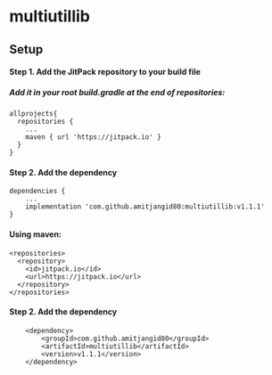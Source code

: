 # multiutillib

## Setup

#### Step 1. Add the JitPack repository to your build file 
##### Add it in your root build.gradle at the end of repositories:
```
allprojects{
  repositories {
    ...
    maven { url 'https://jitpack.io' }
  }
}
```
#### Step 2. Add the dependency
```
dependencies {
    ...
    implementation 'com.github.amitjangid80:multiutillib:v1.1.1'
}
```

#### Using maven:
```
<repositories>
  <repository>
    <id>jitpack.io</id>
    <url>https://jitpack.io</url>
  </repository>
</repositories>
```
#### Step 2. Add the dependency
```
	<dependency>
	    <groupId>com.github.amitjangid80</groupId>
	    <artifactId>multiutillib</artifactId>
	    <version>v1.1.1</version>
	</dependency>
```
